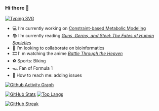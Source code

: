 ### Hi there 👋

<!--
**Ma-Yier/Ma-Yier** is a ✨ _special_ ✨ repository because its `README.md` (this file) appears on your GitHub profile.
-->

[![Typing SVG](https://readme-typing-svg.demolab.com/?lines=Welcome+to+my+profile;Here+are+some+information+about+my+GitHub...&backgroud=34495E&color=41B883&pause=1&multiline=true)](https://github.com/Ma-Yier/Ma-Yier)


- ‍💻 I’m currently working on [Constraint-based Metabolic Modeling](https://github.com/Ma-Yier/RatGene)
- 📚 I’m currently reading [*Guns, Germs, and Steel: The Fates of Human Societies*](https://en.wikipedia.org/wiki/Guns,_Germs,_and_Steel)
- 👯 I’m looking to collaborate on bioinformatics
- 🎞️ I' m watching the anime [*Battle Through the Heaven*](https://www.youtube.com/watch?v=ZSs671MXzCg&list=PLLAr5GYz8LF7KoDIHH671JPd0cJ-qDmd6&ab_channel=%E9%98%85%E6%96%87%E5%8A%A8%E7%94%BB%E5%AE%98%E6%96%B9%E9%A2%91%E9%81%93YuewenAnimation)
- ⚽ Sports: Biking
- 🏎️ Fan of Formula 1
- 📧 How to reach me: adding issues


[![Github Activity Graph](https://github-readme-activity-graph.vercel.app/graph?username=Ma-Yier&theme=vue&area=true)](https://github.com/Ma-Yier/Ma-Yier)


[![GitHub Stats](https://github-readme-stats.vercel.app/api?username=Ma-Yier&theme=vue&show_icons=true&hide=prs&rank_icon=github&card_width=450)](https://github.com/Ma-Yier/Ma-Yier)
[![Top Langs](https://github-readme-stats.vercel.app/api/top-langs/?username=Ma-Yier&layout=compact&card_width=380)](https://github.com/Ma-Yier/Ma-Yier)


[![GitHub Streak](https://streak-stats.demolab.com/?user=Ma-Yier&theme=vue-dark&locale=en&date_format=Mj[,Y]&hide_border=true&card_width=750&type=json)](https://github.com/Ma-Yier/Ma-Yier)

